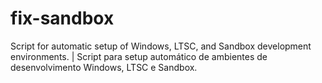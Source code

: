 # fix-sandbox
Script for automatic setup of Windows, LTSC, and Sandbox development environments. | Script para setup automático de ambientes de desenvolvimento Windows, LTSC e Sandbox.
